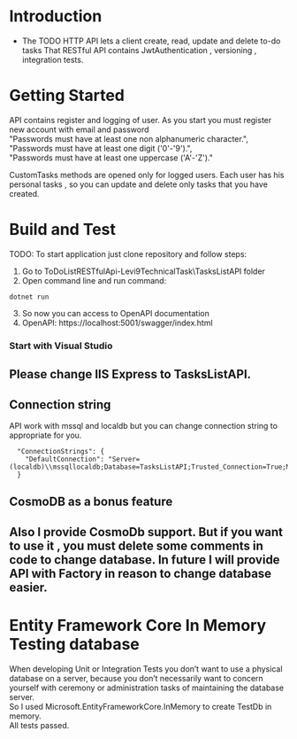 # Introduction 
-	The TODO HTTP API lets a client create, read, update and delete to-do tasks
That RESTful API contains JwtAuthentication , versioning , integration tests.

# Getting Started
API contains register and logging of user. As you start you must register new account with email and password </br>
"Passwords must have at least one non alphanumeric character.", </br>
"Passwords must have at least one digit ('0'-'9').",</br>
"Passwords must have at least one uppercase ('A'-'Z')."

CustomTasks methods are opened only for logged users. 
Each user has his personal tasks , so you can update and delete only tasks that you have created.

# Build and Test
TODO: To start application just clone repository and follow steps:
1.	Go to ToDoListRESTfulApi-Levi9TechnicalTask\TasksListAPI folder
2.	Open command line and run command: 
```
dotnet run 
```
3.	So now you can access to OpenAPI documentation
4.	OpenAPI:  https://localhost:5001/swagger/index.html
### Start with Visual Studio
Please change IIS Express to TasksListAPI.
----
## Connection string
API work with mssql and localdb but you can change connection string to appropriate for you.
```
  "ConnectionStrings": {
    "DefaultConnection": "Server=(localdb)\\mssqllocaldb;Database=TasksListAPI;Trusted_Connection=True;MultipleActiveResultSets=true"
  }
```
## CosmoDB as a bonus feature
Also I provide CosmoDb support. But if you want to use it , you must delete some comments in code to change database.
In future I will provide API with Factory in reason to change database easier.
----
# Entity Framework Core In Memory Testing database
When developing Unit or Integration Tests you don’t want to use a physical database on a server, because you don’t necessarily 
want to concern yourself with ceremony or administration tasks of maintaining the database server. </br>
So I used Microsoft.EntityFrameworkCore.InMemory to create TestDb in memory. </br>
All tests passed.